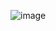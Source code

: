 ![image](https://user-images.githubusercontent.com/89120960/230388823-d7b9a1bb-5b95-4207-850d-08f547cc6e40.png)

